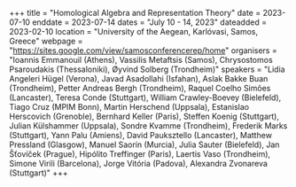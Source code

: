 +++
title = "Homological Algebra and Representation Theory"
date = 2023-07-10
enddate = 2023-07-14
dates = "July 10 - 14, 2023"
dateadded = 2023-02-10
location = "University of the Aegean, Karlóvasi, Samos, Greece"
webpage = "https://sites.google.com/view/samosconferencerep/home"
organisers = "Ioannis Emmanouil (Athens), Vassilis Metaftsis (Samos), Chrysostomos Psaroudakis (Thessaloniki), Øyvind Solberg (Trondheim)"
speakers = "Lidia Angeleri Hügel (Verona), Javad Asadollahi (Isfahan), Aslak Bakke Buan (Trondheim), Petter Andreas Bergh (Trondheim), Raquel Coelho Simões (Lancaster), Teresa Conde (Stuttgart), William Crawley-Boevey (Bielefeld), Tiago Cruz (MPIM Bonn), Martin Herschend (Uppsala), Estanislao Herscovich (Grenoble), Bernhard Keller (Paris), Steffen Koenig (Stuttgart), Julian Külshammer (Uppsala), Sondre Kvamme (Trondheim), Frederik Marks (Stuttgart), Yann Palu (Amiens), David Pauksztello (Lancaster), Matthew Pressland (Glasgow), Manuel Saorín (Murcia), Julia Sauter (Bielefeld), Jan Šťovíček (Prague), Hipólito Treffinger (Paris), Laertis Vaso (Trondheim), Simone Virili (Barcelona), Jorge Vitória (Padova), Alexandra Zvonareva (Stuttgart)"
+++
